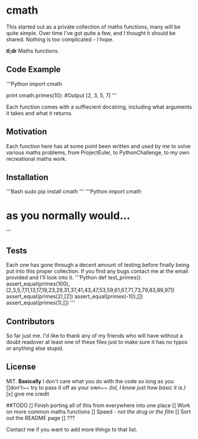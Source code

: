 # cmath

This started out as a private collection of maths functions, many will be quite simple. Over time I've got quite a few, and I thought it should be shared. Nothing is too complicated - I hope.

__tl;dr__ Maths functions.

## Code Example

'''Python
import cmath

print cmath.primes(10):
#Output [2, 3, 5, 7] 
'''

Each function comes with a suffiecient docstring, including what arguments it takes and what it returns.

## Motivation

Each function here has at some point been written and used by me to solve various maths problems, from ProjectEuler, to PythonChallenge, to my own recreational maths work.

## Installation

'''Bash
sudo pip install cmath
'''
'''Python
import cmath
# as you normally would...
'''

## Tests

Each one has gone through a decent amount of testing before finally being put into this proper collection. If you find any bugs contact me at the email provided and I'll look into it. 
'''Python
def test_primes():
	assert_equal(primes(100),[2,3,5,7,11,13,17,19,23,29,31,37,41,43,47,53,59,61,67,71,73,79,83,89,97])
	assert_equal(primes(2),[2])
	assert_equal(primes(-10),[])
	assert_equal(primes(1),[])
'''

## Contributors

So far just me. I'd like to thank any of my friends who will have without a doubt readover at least one of these files just to make sure it has no typos or anything else stupid.

## License

MIT.
__Basically__ I don't care what you do with the code so long as you 
[]don't~~ try to pass it off as your own~~ _(lol, I know just how basic it is.)_
[x] give me credit

##TODO
[] Finish porting all of this from everywhere into one place
[] Work on more common maths functions
[] Speed - _not the drug or the film_
[] Sort out the README page
[] ???

Contact me if you want to add more things to that list.
